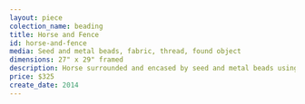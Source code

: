 ```yaml
---
layout: piece
colection_name: beading
title: Horse and Fence
id: horse-and-fence
media: Seed and metal beads, fabric, thread, found object
dimensions: 27" x 29" framed
description: Horse surrounded and encased by seed and metal beads using peyote stitch on quilted fabric in matted glassed maple frame 2 inches in depth.
price: $325
create_date: 2014
---
```

